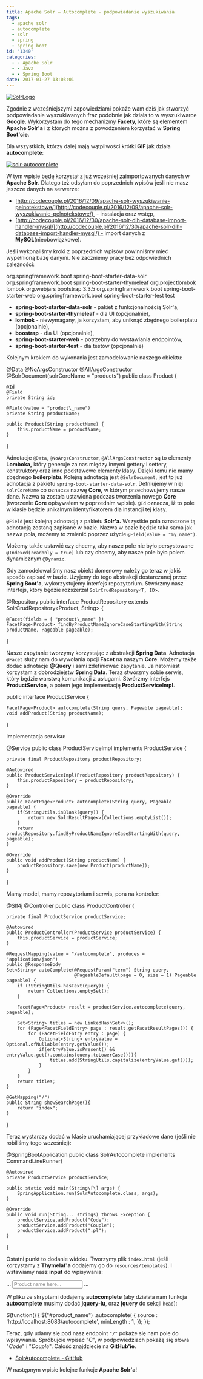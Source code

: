 ```yaml
---
title: Apache Solr – Autocomplete - podpowiadanie wyszukiwania
tags:
  - apache solr
  - autocomplete
  - solr
  - spring
  - spring boot
id: '1340'
categories:
  - - Apache Solr
  - - Java
  - - Spring Boot
date: 2017-01-27 13:03:01
---
```


[![SolrLogo](http://codecouple.pl/wp-content/uploads/2016/11/Solr_Logo_on_white-300x152.png)](http://codecouple.pl/wp-content/uploads/2016/11/Solr_Logo_on_white-300x152.png)

Zgodnie z wcześniejszymi zapowiedziami pokaże wam dziś jak stworzyć podpowiadanie wyszukiwanych fraz podobnie jak działa to w wyszukiwarce **Google**. Wykorzystam do tego mechanizmy **Facety,** które są elementem **Apache Solr'a** i z których można z powodzeniem korzystać w **Spring Boot'cie**.
<!-- more -->
Dla wszystkich, którzy dalej mają wątpliwości krótki **GIF** jak działa **autocomplete**:

[![solr-autocomplete](http://codecouple.pl/wp-content/uploads/2017/01/solr-autocomplete.gif)](http://codecouple.pl/wp-content/uploads/2017/01/solr-autocomplete.gif)

W tym wpisie będę korzystał z już wcześniej zaimportowanych danych w **Apache Solr**. Dlatego też odsyłam do poprzednich wpisów jeśli nie masz jeszcze danych na serwerze:

*   [http://codecouple.pl/2016/12/09/apache-solr-wyszukiwanie-pelnotekstowe/](http://codecouple.pl/2016/12/09/apache-solr-wyszukiwanie-pelnotekstowe/)  - instalacja oraz wstęp,
*   [http://codecouple.pl/2016/12/30/apache-solr-dih-database-import-handler-mysql/](http://codecouple.pl/2016/12/30/apache-solr-dih-database-import-handler-mysql/) - import danych z **MySQL**(nieobowiązkowe).

Jeśli wykonaliśmy kroki z poprzednich wpisów powinniśmy mieć wypełnioną bazę danymi. Nie zaczniemy pracy bez odpowiednich zależności:

<dependencies>
    <dependency>
        <groupId>org.springframework.boot</groupId>
        <artifactId>spring-boot-starter-data-solr</artifactId>
    </dependency>
    <dependency>
        <groupId>org.springframework.boot</groupId>
        <artifactId>spring-boot-starter-thymeleaf</artifactId>
    </dependency>
    <dependency>
        <groupId>org.projectlombok</groupId>
        <artifactId>lombok</artifactId>
    </dependency>
    <dependency>
        <groupId>org.webjars</groupId>
        <artifactId>bootstrap</artifactId>
        <version>3.3.5</version>
    </dependency>
    <dependency>
        <groupId>org.springframework.boot</groupId>
        <artifactId>spring-boot-starter-web</artifactId>
    </dependency>
    <dependency>
        <groupId>org.springframework.boot</groupId>
        <artifactId>spring-boot-starter-test</artifactId>
        <scope>test</scope>
    </dependency>
</dependencies>

*   **spring-boot-starter-data-solr** - pakiet z funkcjonalnością Solr'a,
*   **spring-boot-starter-thymeleaf** - dla UI (opcjonalnie),
*   **lombok** - niewymagany, ja korzystam, aby uniknąć zbędnego boilerplatu (opcjonalnie),
*   **boostrap** - dla UI (opcjonalnie),
*   **spring-boot-starter-web** - potrzebny do wystawiania endpointów,
*   **spring-boot-starter-test** - dla testów (opcjonalnie)

Kolejnym krokiem do wykonania jest zamodelowanie naszego obiektu:

@Data
@NoArgsConstructor
@AllArgsConstructor
@SolrDocument(solrCoreName = "products")
public class Product {

    @Id
    @Field
    private String id;

    @Field(value = "product\_name")
    private String productName;

    public Product(String productName) {
        this.productName = productName;
    }
}

Adnotacje `@Data`, `@NoArgsConstructor`, `@AllArgsConstructor` są to elementy **Lomboka,** który generuje za nas między innymi gettery i settery, konstruktory oraz inne podstawowe elementy klasy. Dzięki temu nie mamy zbędnego **boilerplatu**. Kolejną adnotacją jest `@SolrDocument`, jest to już adnotacja z pakietu `spring-boot-starter-data-solr`. Defniujemy w niej `solrCoreName` co oznacza nazwę **Core,** w którym przechowujemy nasze dane. Nazwa ta została ustawiona podczas tworzenia nowego **Core** (tworzenie **Core** opisywałem w poprzednim wpisie). `@Id` oznacza, iż to pole w klasie będzie unikalnym identyfikatorem dla instancji tej klasy.

`@Field` jest kolejną adnotacją z pakietu **Solr'a.** Wszystkie pola oznaczone tą adnotacją zostaną zapisane w bazie. Nazwa w bazie będzie taka sama jak nazwa pola, możemy to zmienić poprzez użycie `@Field(value = "my_name")`.

Możemy także ustawić czy chcemy, aby nasze pole nie było persystowane `@Indexed(readonly = true)` lub czy chcemy, aby nasze pole było polem dynamicznym `@Dynamic`.

Gdy zamodelowaliśmy nasz obiekt domenowy należy go teraz w jakiś sposób zapisać w bazie. Użyjemy do tego abstrakcji dostarczanej przez **Spring Boot'a**, wykorzystujemy interfejs repozytorium. Stwórzmy nasz interfejs, który będzie rozszerzał `SolrCrudRepository<T, ID>`.

@Repository
public interface ProductRepository extends SolrCrudRepository<Product, String> {

    @Facet(fields = { "product\_name" })
    FacetPage<Product> findByProductNameIgnoreCaseStartingWith(String productName, Pageable pageable);

}

Nasze zapytanie tworzymy korzystając z abstrakcji **Spring Data**. Adnotacja `@Facet` służy nam do wywołania opcji **Facet** na naszym **Core**. Możemy także dodać adnotacje **@Query** i sami zdefiniować zapytanie. Ja natomiast korzystam z dobrodziejstw **Spring Data**. Teraz stwórzmy sobie serwis, który będzie warstwą komunikacji z usługami. Stwórzmy interfejs **ProductService,** a potem jego implementację **ProductServiceImpl**.

public interface ProductService {

    FacetPage<Product> autocomplete(String query, Pageable pageable);
    void addProduct(String productName);

}

Implementacja serwisu:

@Service
public class ProductServiceImpl implements ProductService {

    private final ProductRepository productRepository;

    @Autowired
    public ProductServiceImpl(ProductRepository productRepository) {
        this.productRepository = productRepository;
    }

    @Override
    public FacetPage<Product> autocomplete(String query, Pageable pageable) {
        if(StringUtils.isBlank(query)) {
            return new SolrResultPage<>(Collections.emptyList());
        }
        return productRepository.findByProductNameIgnoreCaseStartingWith(query, pageable);
    }

    @Override
    public void addProduct(String productName) {
        productRepository.save(new Product(productName));
    }
}

Mamy model, mamy repozytorium i serwis, pora na kontroler:

@Slf4j
@Controller
public class ProductController {

    private final ProductService productService;

    @Autowired
    public ProductController(ProductService productService) {
        this.productService = productService;
    }

    @RequestMapping(value = "/autocomplete", produces = "application/json")
    public @ResponseBody
    Set<String> autoComplete(@RequestParam("term") String query,
                             @PageableDefault(page = 0, size = 1) Pageable pageable) {
        if (!StringUtils.hasText(query)) {
            return Collections.emptySet();
        }

        FacetPage<Product> result = productService.autocomplete(query, pageable);

        Set<String> titles = new LinkedHashSet<>();
        for (Page<FacetFieldEntry> page : result.getFacetResultPages()) {
            for (FacetFieldEntry entry : page) {
                Optional<String> entryValue = Optional.ofNullable(entry.getValue());
                if(entryValue.isPresent() && entryValue.get().contains(query.toLowerCase())){
                    titles.add(StringUtils.capitalize(entryValue.get()));
                }
            }
        }
        return titles;
    }

    @GetMapping("/")
    public String showSearchPage(){
        return "index";
    }

}

Teraz wystarczy dodać w klasie uruchamiającej przykładowe dane (jeśli nie robiliśmy tego wcześniej):

@SpringBootApplication
public class SolrAutocomplete implements CommandLineRunner{

    @Autowired
    private ProductService productService;

    public static void main(String\[\] args) {
        SpringApplication.run(SolrAutocomplete.class, args);
    }

    @Override
    public void run(String... strings) throws Exception {
        productService.addProduct("Code");
        productService.addProduct("Couple");
        productService.addProduct(".pl");
    }
}

Ostatni punkt to dodanie widoku. Tworzymy plik `index.html` (jeśli korzystamy z **Thymelaf'a** dodajemy go do `resources/templates`). I wstawiamy nasz **input** do wpisywania:

...
<input type="text" id="product\_name" class="form-control" placeholder="Product name here..."/>
...

W pliku ze skryptami dodajemy **autocomplete** (aby działała nam funkcja **autocomplete** musimy dodać **jquery-iu**, oraz **jquery** do sekcji `head`):

$(function() {
    $("#product\_name")
        .autocomplete(
            {
                source : 'http://localhost:8083/autocomplete',
                minLength : 1,
            });
});

Teraz, gdy udamy się pod nasz endpoint `"/"` pokaże się nam pole do wpisywania. Spróbujcie wpisać "_C_", w podpowiedziach pokażą się słowa "_Code_" i "_Couple_". Całość znajdziecie na **GitHub'ie**.

*   [SolrAutocomplete - GitHub](https://github.com/kchrusciel/CodeCouple/tree/master/SolrAutocomplete)

W następnym wpisie kolejne funkcje **Apache Solr'a**!